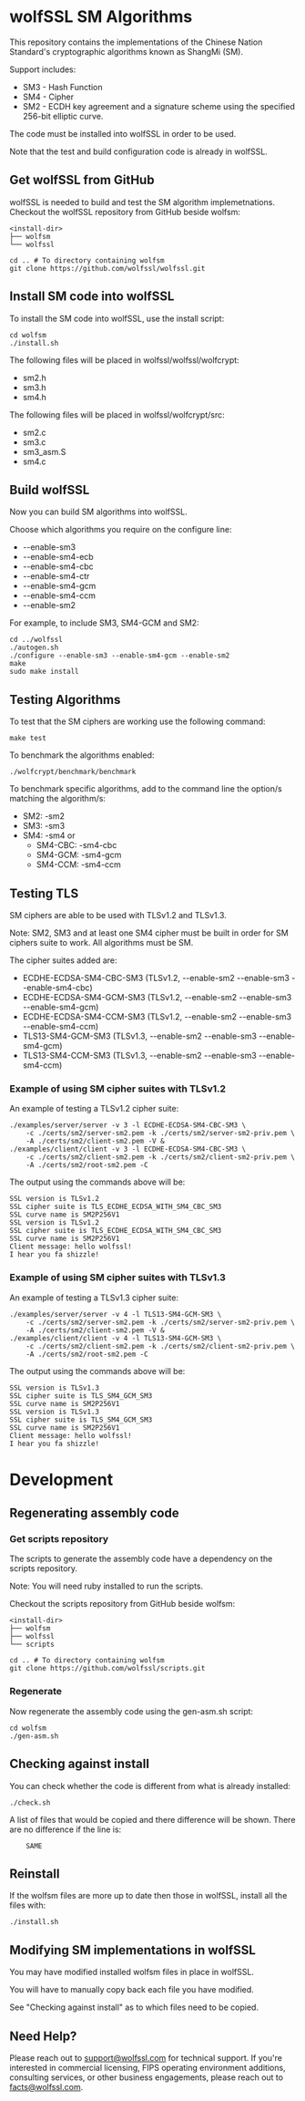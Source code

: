 
# wolfSSL SM Algorithms

This repository contains the implementations of the Chinese Nation Standard's
cryptographic algorithms known as ShangMi (SM).

Support includes:
* SM3 - Hash Function
* SM4 - Cipher
* SM2 - ECDH key agreement and a signature scheme using the specified 256-bit elliptic curve.

The code must be installed into wolfSSL in order to be used.

Note that the test and build configuration code is already in wolfSSL.

## Get wolfSSL from GitHub

wolfSSL is needed to build and test the SM algorithm implemetnations.
Checkout the wolfSSL repository from GitHub beside wolfsm:

```
<install-dir>
├── wolfsm
└── wolfssl
```

```
cd .. # To directory containing wolfsm
git clone https://github.com/wolfssl/wolfssl.git
```

## Install SM code into wolfSSL

To install the SM code into wolfSSL, use the install script:

```
cd wolfsm
./install.sh
```

The following files will be placed in wolfssl/wolfssl/wolfcrypt:
* sm2.h
* sm3.h
* sm4.h

The following files will be placed in wolfssl/wolfcrypt/src:
* sm2.c
* sm3.c
* sm3_asm.S
* sm4.c

## Build wolfSSL

Now you can build SM algorithms into wolfSSL.

Choose which algorithms you require on the configure line:
* --enable-sm3
* --enable-sm4-ecb
* --enable-sm4-cbc
* --enable-sm4-ctr
* --enable-sm4-gcm
* --enable-sm4-ccm
* --enable-sm2

For example, to include SM3, SM4-GCM and SM2:

```
cd ../wolfssl
./autogen.sh
./configure --enable-sm3 --enable-sm4-gcm --enable-sm2
make
sudo make install
```

## Testing Algorithms

To test that the SM ciphers are working use the following command:

```
make test
```

To benchmark the algorithms enabled:

```
./wolfcrypt/benchmark/benchmark
```

To benchmark specific algorithms, add to the command line the option/s matching
the algorithm/s:
* SM2: -sm2
* SM3: -sm3
* SM4: -sm4 or
  * SM4-CBC: -sm4-cbc
  * SM4-GCM: -sm4-gcm
  * SM4-CCM: -sm4-ccm

## Testing TLS

SM ciphers are able to be used with TLSv1.2 and TLSv1.3.

Note: SM2, SM3 and at least one SM4 cipher must be built in order for SM
ciphers suite to work. All algorithms must be SM.

The cipher suites added are:
  - ECDHE-ECDSA-SM4-CBC-SM3 (TLSv1.2, --enable-sm2 --enable-sm3 --enable-sm4-cbc)
  - ECDHE-ECDSA-SM4-GCM-SM3 (TLSv1.2, --enable-sm2 --enable-sm3 --enable-sm4-gcm)
  - ECDHE-ECDSA-SM4-CCM-SM3 (TLSv1.2, --enable-sm2 --enable-sm3 --enable-sm4-ccm)
  - TLS13-SM4-GCM-SM3 (TLSv1.3, --enable-sm2 --enable-sm3 --enable-sm4-gcm)
  - TLS13-SM4-CCM-SM3 (TLSv1.3, --enable-sm2 --enable-sm3 --enable-sm4-ccm)

### Example of using SM cipher suites with TLSv1.2

An example of testing a TLSv1.2 cipher suite:

```
./examples/server/server -v 3 -l ECDHE-ECDSA-SM4-CBC-SM3 \
    -c ./certs/sm2/server-sm2.pem -k ./certs/sm2/server-sm2-priv.pem \
    -A ./certs/sm2/client-sm2.pem -V &
./examples/client/client -v 3 -l ECDHE-ECDSA-SM4-CBC-SM3 \
    -c ./certs/sm2/client-sm2.pem -k ./certs/sm2/client-sm2-priv.pem \
    -A ./certs/sm2/root-sm2.pem -C
```

The output using the commands above will be:

```
SSL version is TLSv1.2
SSL cipher suite is TLS_ECDHE_ECDSA_WITH_SM4_CBC_SM3
SSL curve name is SM2P256V1
SSL version is TLSv1.2
SSL cipher suite is TLS_ECDHE_ECDSA_WITH_SM4_CBC_SM3
SSL curve name is SM2P256V1
Client message: hello wolfssl!
I hear you fa shizzle!
```

### Example of using SM cipher suites with TLSv1.3

An example of testing a TLSv1.3 cipher suite:

```
./examples/server/server -v 4 -l TLS13-SM4-GCM-SM3 \
    -c ./certs/sm2/server-sm2.pem -k ./certs/sm2/server-sm2-priv.pem \
    -A ./certs/sm2/client-sm2.pem -V &
./examples/client/client -v 4 -l TLS13-SM4-GCM-SM3 \
    -c ./certs/sm2/client-sm2.pem -k ./certs/sm2/client-sm2-priv.pem \
    -A ./certs/sm2/root-sm2.pem -C
```

The output using the commands above will be:

```
SSL version is TLSv1.3
SSL cipher suite is TLS_SM4_GCM_SM3
SSL curve name is SM2P256V1
SSL version is TLSv1.3
SSL cipher suite is TLS_SM4_GCM_SM3
SSL curve name is SM2P256V1
Client message: hello wolfssl!
I hear you fa shizzle!
```

# Development

## Regenerating assembly code

### Get scripts repository

The scripts to generate the assembly code have a dependency on the scripts
repository.

Note: You will need ruby installed to run the scripts.

Checkout the scripts repository from GitHub beside wolfsm:

```
<install-dir>
├── wolfsm
├── wolfssl
└── scripts
```

```
cd .. # To directory containing wolfsm
git clone https://github.com/wolfssl/scripts.git
```

### Regenerate

Now regenerate the assembly code using the gen-asm.sh script:

```
cd wolfsm
./gen-asm.sh
```

## Checking against install

You can check whether the code is different from what is already installed:

```
./check.sh
```

A list of files that would be copied and there difference will be shown.
There are no difference if the line is:

```
    SAME
```

## Reinstall

If the wolfsm files are more up to date then those in wolfSSL, install all the files with:

```
./install.sh
```

## Modifying SM implementations in wolfSSL

You may have modified installed wolfsm files in place in wolfSSL.

You will have to manually copy back each file you have modified.

See "Checking against install" as to which files need to be copied.

## Need Help?

Please reach out to support@wolfssl.com for technical support. If you're
interested in commercial licensing, FIPS operating environment additions,
consulting services, or other business engagements, please reach out to
facts@wolfssl.com.

